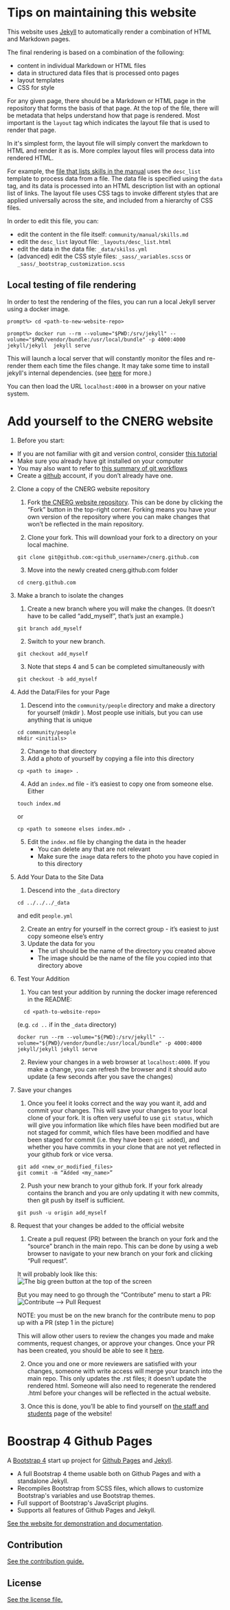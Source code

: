 # Tips on maintaining this website

This website uses [Jekyll](https://jekyllrb.com/) to automatically render a combination of HTML and Markdown pages.

The final rendering is based on a combination of the following:
* content in individual Markdown or HTML files
* data in structured data files that is processed onto pages
* layout templates
* CSS for style

For any given page, there should be a Markdown or HTML page in the repository
that forms the basis of that page.  At the top of the file, there will be
metadata that helps understand how that page is rendered.  Most important is the
`layout` tag which indicates the layout file that is used to render that page.

In it's simplest form, the layout file will simply convert the markdown to HTML
and render it as is.  More complex layout files will process data into rendered
HTML.  

For example, the [file that lists skills in the
manual](community/manual/skills.md) uses the `desc_list` template to process
data from a file.  The data file is specified using the `data` tag, and its data
is processed into an HTML description list with an optional list of links.  The
layout file uses CSS tags to invoke different styles that are applied
universally across the site, and included from a hierarchy of CSS files.

In order to edit this file, you can:
 * edit the content in the file itself: `community/manual/skills.md`
 * edit the `desc_list` layout file: `_layouts/desc_list.html`
 * edit the data in the data file: `_data/skilss.yml`
 * (advanced) edit the CSS style files: `_sass/_variables.scss` or
   `_sass/_bootstrap_customization.scss` 

## Local testing of file rendering

In order to test the rendering of the files, you can run a local Jekyll server
using a docker image.

```
prompt%> cd <path-to-new-website-repo>

prompt%> docker run --rm --volume="$PWD:/srv/jekyll" --volume="$PWD/vendor/bundle:/usr/local/bundle" -p 4000:4000  jekyll/jekyll  jekyll serve

```

This will launch a local server that will constantly monitor the files and
re-render them each time the files change.  It may take some time to install
jekyll's internal dependencies.  (see
[here](https://github.com/envygeeks/jekyll-docker) for more.)

You can then load the URL `localhost:4000` in a browser on your native system.

# Add yourself to the CNERG website

1. Before you start:
  * If you are not familiar with git and version control, consider [this tutorial](http://swcarpentry.github.io/git-novice/)
  * Make sure you already have git installed on your computer
  * You may also want to refer to [this summary of git workflows](https://docs.google.com/presentation/d/1zWa5y-BUZVvR0jKCtG6ueDxPYoODKTP8xeyhZYP_eGo/edit#slide=id.g93ff427fad_0_0)
  * Create a [github](https://github.com/join) account, if you don’t already have one.

2. Clone a copy of the CNERG website repository

    1. Fork [the CNERG website
      repository](https://github.com/cnerg/cnerg.github.com). This can be done
      by clicking the “Fork” button in the top-right corner. Forking means you have
      your own version of the repository where you can make changes that won’t be
      reflected in the main repository.

    2. Clone your fork. This will download your fork to a directory on your local machine.
    
      ```
      git clone git@github.com:<github_username>/cnerg.github.com
      ```

    3. Move into the newly created cnerg.github.com folder

      ```
      cd cnerg.github.com
      ```

3. Make a branch to isolate the changes

    1. Create a new branch where you will make the changes. (It doesn’t have to be called “add_myself”, that’s just an example.)

      ```
      git branch add_myself
      ```

    2. Switch to your new branch.
      ```
      git checkout add_myself
      ```

    3. Note that steps 4 and 5 can be completed simultaneously with
      ```
      git checkout -b add_myself
      ```

4. Add the Data/Files for your Page

    1. Descend into the `community/people` directory and make a directory for yourself (mkdir <initials>). Most people use initials, but you can use anything that is unique
    ```
    cd community/people
    mkdir <initials>
    ```

    2. Change to that directory
    3. Add a photo of yourself by copying a file into this directory 
    ```
    cp <path to image> .
    ```

    4. Add an `index.md` file - it’s easiest to copy one from someone else. Either 
    ```
    touch index.md
    ```
    or
    ```
    cp <path to someone elses index.md> .
    ```

    5. Edit the `index.md` file by changing the data in the header
        * You can delete any that are not relevant
        * Make sure the `image` data refers to the photo you have copied in to this directory

5. Add Your Data to the Site Data

    1. Descend into the `_data` directory
      ```
      cd ../../../_data
      ```
      and edit `people.yml`

    2. Create an entry for yourself in the correct group - it’s easiest to just copy someone else’s entry 
    3. Update the data for you
        * The url should be the name of the directory you created above
        * The image should be the name of the file you copied into that directory above 

6. Test Your Addition

    1. You can test your addition by running the docker image referenced in the README:
    ```
	  cd <path-to-website-repo>
    ``` 
    (e.g. `cd ..` if in the `_data` directory)

    ```
    docker run --rm --volume="${PWD}:/srv/jekyll" --volume="${PWD}/vendor/bundle:/usr/local/bundle" -p 4000:4000 jekyll/jekyll jekyll serve
    ```


    2. Review your changes in a web browser at `localhost:4000`. If you make a change, you can refresh the browser and it should auto update (a few seconds after you save the changes)

7. Save your changes

    1. Once you feel it looks correct and the way you want it, add and commit your changes. This will save your changes to your local clone of your fork. 
    It is often very useful to use `git status`, which will give you information like which files have been modified but are not staged for commit, which files have been modified and have been staged for commit (i.e. they have been `git add`ed), and whether you have commits in your clone that are not yet reflected in your github fork or vice versa.

    ```
    git add <new_or_modified_files>
    git commit -m “Added <my_name>”
    ```

    2. Push your new branch to your github fork. If your fork already contains the branch and you are only updating it with new commits, then git push by itself is sufficient.
    ```
    git push -u origin add_myself
    ```

8. Request that your changes be added to the official website

    1. Create a pull request (PR) between the branch on your fork and the “source” branch in the main repo. This can be done by using a web browser to navigate to your new branch on your fork and clicking “Pull request”.
    
    It will probably look like this:
    ![The big green button at the top of the screen](Quick_PR.png)

    But you may need to go through the “Contribute” menu to start a PR:
    ![Contribute --> Pull Request](Default_PR.png)


    NOTE: you must be on the new branch for the contribute menu to pop up with a PR
	  (step 1 in the picture)

    This will allow other users to review the changes you made and make comments, request changes, or approve your changes. Once your PR has been created, you should be able to see it [here](https://github.com/cnerg/cnerg.github.com/pulls).

    2. Once you and one or more reviewers are satisfied with your changes, someone with write access will merge your branch into the main repo. This only updates the .rst files; it doesn’t update the rendered html. Someone will also need to regenerate the rendered .html before your changes will be reflected in the actual website.

    3. Once this is done, you’ll be able to find yourself on [the staff and students](https://cnerg.github.io/community/people/) page of the website!

# Boostrap 4 Github Pages

A [Bootstrap 4](https://getbootstrap.com/) start up project for [Github Pages](https://pages.github.com/) and [Jekyll](https://jekyllrb.com/).

* A full Bootstrap 4 theme usable both on Github Pages and with a standalone Jekyll.
* Recompiles Bootstrap from SCSS files, which allows to customize Bootstrap's variables and use Bootstrap themes.
* Full support of Bootstrap's JavaScript plugins.
* Supports all features of Github Pages and Jekyll.

[See the website for demonstration and documentation](https://nicolas-van.github.io/bootstrap-4-github-pages/).

## Contribution

[See the contribution guide.](./CONTRIBUTING.md)

## License

[See the license file.](./LICENSE.md)

